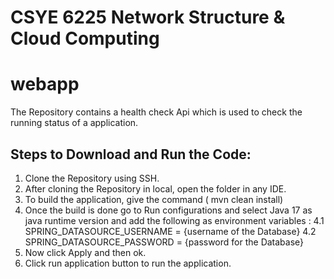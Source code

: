 
# CSYE 6225 Network Structure & Cloud Computing
# webapp

The Repository contains a health check Api which is used to check the running status of a application.

## Steps to Download and Run the Code:
1. Clone the Repository using SSH.
2. After cloning the Repository in local, open the folder in any IDE.
3. To build the application, give the command ( mvn clean install)
4. Once the build is done go to Run configurations and select Java 17 as java runtime version and add the following as environment variables :
    4.1 SPRING_DATASOURCE_USERNAME = {username of the Database}
    4.2 SPRING_DATASOURCE_PASSWORD = {password for the Database}
5. Now click Apply and then ok.
6. Click run application button to run the application.


